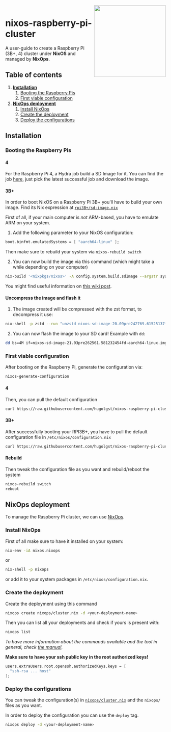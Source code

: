 <img src="https://user-images.githubusercontent.com/15371828/109402799-1cf80a80-7959-11eb-8ba3-5b9b83c03dfd.jpg" align="right" width="225" />

# nixos-raspberry-pi-cluster
A user-guide to create a Raspberry Pi (3B+, 4) cluster under **NixOS** and managed by **NixOps**.

## Table of contents
<ol>
  <li><a href="#installation"><strong>Installation</strong></a>
    <ol>
      <li><a href="#booting-the-raspberry-pis">Booting the Raspberry Pis</a></li>
      <li><a href="#first-viable-configuration">First viable configuration</a></li>
    </ol>
  </li>
  
  <li><a href="#nixops-deployment"><strong>NixOps deployment</strong></a>
    <ol>
      <li><a href="#install-nixops">Install NixOps</a></li>
      <li><a href="#create-the-deployment">Create the deployment</a></li>
      <li><a href="#deploy-the-configurations">Deploy the configurations</a></li>
    </ol>
  </li>
</ol>

## Installation
### Booting the Raspberry Pis
#### 4
For the Raspberry Pi 4, a Hydra job build a SD Image for it.
You can find the job [here](https://hydra.nixos.org/job/nixos/trunk-combined/nixos.sd_image_raspberrypi4.aarch64-linux/all?page=1), just pick the latest successful job and download the image.

#### 3B+
In order to boot NixOS on a Raspberry Pi 3B+ you'll have to build your own image.
Find its Nix expression at [`rpi3B+/sd-image.nix`](https://github.com/hugolgst/nixos-raspberry-pi-cluster/blob/master/rpi3B%2B/sd-image.nix)


First of all, if your main computer is *not* ARM-based, you have to emulate ARM on your system.
1. Add the following parameter to your NixOS configuration:
  ```nix
  boot.binfmt.emulatedSystems = [ "aarch64-linux" ];
  ```
  Then make sure to rebuild your system via `nixos-rebuild switch`


2. You can now build the image via this command (which might take a while depending on your computer)
  ```bash
  nix-build '<nixpkgs/nixos>' -A config.system.build.sdImage --argstr system aarch64-linux -I nixos-config=sd-image.nix
  ```
  
You might find useful information on [this wiki post](https://nixos.wiki/wiki/NixOS_on_ARM/Raspberry_Pi_3).

#### Uncompress the image and flash it
1. The image created will be compressed with the zst format, to decompress it use:
  ```bash
  nix-shell -p zstd --run "unzstd nixos-sd-image-20.09pre242769.61525137fd1-aarch64-linux.img.zst
  ```

2. You can now flash the image to your SD card!
  Example with `dd`:
  ```bash
  dd bs=4M if=nixos-sd-image-21.03pre262561.581232454fd-aarch64-linux.img of=/dev/mmcblk0 conv=fsync
  ```

### First viable configuration
After booting on the Raspberry Pi, generate the configuration via:
```bash
nixos-generate-configuration
```

#### 4
Then, you can pull the default configuration
```bash
curl https://raw.githubusercontent.com/hugolgst/nixos-raspberry-pi-cluster/master/rpi4/default-configuration.nix > /etc/nixos/configuration.nix
```

#### 3B+
After successfully booting your RPI3B+, you have to pull the default configuration file in `/etc/nixos/configuration.nix`
```bash
curl https://raw.githubusercontent.com/hugolgst/nixos-raspberry-pi-cluster/master/rpi3B%2B/default-configuration.nix > /etc/nixos/configuration.nix
```

#### Rebuild
Then tweak the configuration file as you want and rebuild/reboot the system
```bash
nixos-rebuild switch
reboot
```

## NixOps deployment
To manage the Raspberry Pi cluster, we can use [NixOps](https://github.com/NixOS/nixops).

### Install NixOps
First of all make sure to have it installed on your system:
```bash
nix-env -iA nixos.nixops
```
or 
```bash
nix-shell -p nixops
```
or add it to your system packages in `/etc/nixos/configuration.nix`.

### Create the deployment
Create the deployment using this command
```bash
nixops create nixops/cluster.nix -d <your-deployment-name>
```

Then you can list all your deployments and check if yours is present with:
```bash
nixops list
```
*To have more information about the commands available and the tool in general, check [the manual](https://hydra.nixos.org/build/115931128/download/1/manual/manual.html).*

**Make sure to have your ssh public key in the root authorized keys!**
```nix
users.extraUsers.root.openssh.authorizedKeys.keys = [
  "ssh-rsa ... host"
];
```

### Deploy the configurations
You can tweak the configuration(s) in [`nixops/cluster.nix`](https://github.com/hugolgst/nixos-raspberry-pi-cluster/blob/master/nixops/cluster.nix) and the `nixops/` files as you want.

In order to deploy the configuration you can use the `deploy` tag.
```bash
nixops deploy -d <your-deployment-name>
```
